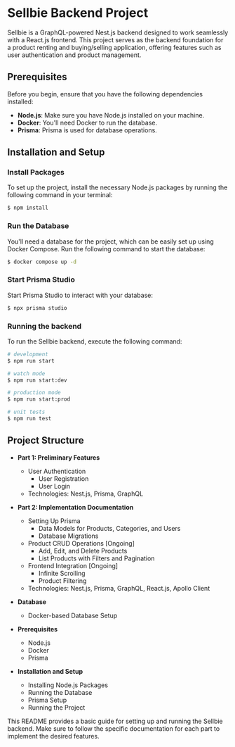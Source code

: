 # Sellbie Backend Project

Sellbie is a GraphQL-powered Nest.js backend designed to work seamlessly with a React.js frontend. This project serves as the backend foundation for a product renting and buying/selling application, offering features such as user authentication and product management.

## Prerequisites
Before you begin, ensure that you have the following dependencies installed:

- **Node.js**: Make sure you have Node.js installed on your machine.
- **Docker**: You'll need Docker to run the database.
- **Prisma**: Prisma is used for database operations.

## Installation and Setup

### Install Packages
To set up the project, install the necessary Node.js packages by running the following command in your terminal:

```bash
$ npm install
```

### Run the Database

You'll need a database for the project, which can be easily set up using Docker Compose. Run the following command to start the database:

```bash
$ docker compose up -d
```

### Start Prisma Studio

Start Prisma Studio to interact with your database:

```bash
$ npx prisma studio
```

### Running the backend

To run the Sellbie backend, execute the following command:


```bash
# development
$ npm run start

# watch mode
$ npm run start:dev

# production mode
$ npm run start:prod

# unit tests
$ npm run test
```

## Project Structure

- **Part 1: Preliminary Features**
  - User Authentication
    - User Registration
    - User Login
  - Technologies: Nest.js, Prisma, GraphQL

- **Part 2: Implementation Documentation**
  - Setting Up Prisma
    - Data Models for Products, Categories, and Users
    - Database Migrations
  - Product CRUD Operations [Ongoing]
    - Add, Edit, and Delete Products
    - List Products with Filters and Pagination
  - Frontend Integration [Ongoing]
    - Infinite Scrolling
    - Product Filtering
  - Technologies: Nest.js, Prisma, GraphQL, React.js, Apollo Client

- **Database**
  - Docker-based Database Setup

- **Prerequisites**
  - Node.js
  - Docker
  - Prisma

- **Installation and Setup**
  - Installing Node.js Packages
  - Running the Database
  - Prisma Setup
  - Running the Project

This README provides a basic guide for setting up and running the Sellbie backend. Make sure to follow the specific documentation for each part to implement the desired features.